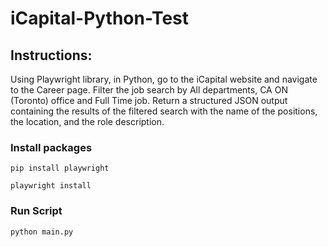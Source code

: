 # iCapital-Python-Test

## Instructions: 
Using Playwright library, in Python, go to the iCapital website and navigate to the
Career page. Filter the job search by All departments, CA ON (Toronto) office and
Full Time job. Return a structured JSON output containing the results of the filtered
search with the name of the positions, the location, and the role description.

### Install packages
```
pip install playwright
```
```
playwright install
```

### Run Script
```
python main.py
```
